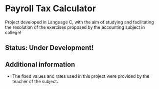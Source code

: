 
# Payroll Tax Calculator

Project developed in Language C, with the aim of studying and facilitating the resolution of the exercises proposed by the accounting subject in college!


## **Status**: Under Development! 


## Additional information

- The fixed values and rates used in this project were provided by the teacher of the subject.

